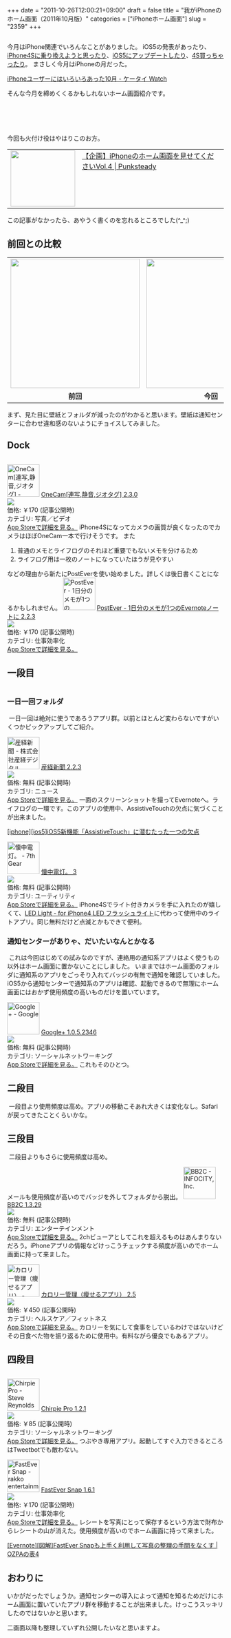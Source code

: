 +++
date = "2011-10-26T12:00:21+09:00"
draft = false
title = "我がiPhoneのホーム画面（2011年10月版）"
categories = ["iPhoneホーム画面"]
slug = "2359"
+++

<a href="http://knk-n.com/images/2011/10/001-4.jpg"><img class="articleImg" src="http://knk-n.com/images/2011/10/001-4.jpg" alt="" width="" height=""/></a>

今月はiPhone関連でいろんなことがありました。
iOS5の発表があったり、<a href="http://knk-n.com/2011/10/08/iphone4s/" target="_blank">iPhone4Sに乗り換えようと思ったり</a>、<a href="http://knk-n.com/2011/10/14/ios5-update_matome/" target="_blank">iOS5にアップデートしたり</a>、<a href="http://knk-n.com/2011/10/18/iphone4s_bough/" target="_blank">4S買っちゃったり</a>。
まさしく今月はiPhoneの月だった。

<a href="http://k-tai.impress.co.jp/docs/column/minna/20111026_485968.html" target="_blank">iPhoneユーザーにはいろいろあった10月 - ケータイ Watch</a><a href="http://b.hatena.ne.jp/entry/http://k-tai.impress.co.jp/docs/column/minna/20111026_485968.html" target="_blank"><img src="http://b.hatena.ne.jp/entry/image/http://k-tai.impress.co.jp/docs/column/minna/20111026_485968.html" alt="" /></a>


そんな今月を締めくくるかもしれないホーム画面紹介です。<!--more--><p style="margin-top: 6em;">

今回も火付け役はやはりこのお方。

<table border="0"><td valign="top" width="150"><a href="http://punksteady.com/2011/10/26/iphone-home4/" target="_blank"><img src="http://capture.heartrails.com/150x130/shadow?http://punksteady.com/2011/10/26/iphone-home4/" alt="" width="150" height="130" /></a></td><td valign="top"><a  href="http://punksteady.com/2011/10/26/iphone-home4/" target="_blank">【企画】iPhoneのホーム画面を見せてくださいVol.4 | Punksteady</a><a href="http://b.hatena.ne.jp/entry/http://punksteady.com/2011/10/26/iphone-home4/" target="_blank"><img src="http://b.hatena.ne.jp/entry/image/http://punksteady.com/2011/10/26/iphone-home4/" alt="" /></a></td></table>

この記事がなかったら、あやうく書くのを忘れるところでした(^_^;)



<h2>前回との比較</h2>
<table>
<tr>
<td>
<a href="http://knk-n.com/images/2011/09/IMG_4342.png"><img class="articleImg" src="http://knk-n.com/images/2011/09/IMG_4342.png" alt="" width="300" height="auto"/></a>
</td>
<td>
<a href="http://knk-n.com/images/2011/10/IMG_4729-1.jpg"><img class="articleImg" src="http://knk-n.com/images/2011/10/IMG_4729-1.jpg" alt="" width="300" height="auto"/></a>
</td>
</tr>
<tr align="center">
<td><strong>前回</strong></td>
<td><strong>今回</strong></td>
</tr>
</table>
まず、見た目に壁紙とフォルダが減ったのがわかると思います。壁紙は通知センターに合わせ違和感のないようにチョイスしてみました。

<h2>Dock</h2>
<a href="http://knk-n.com/images/2011/10/dock.png"><img class="articleImg" src="http://knk-n.com/images/2011/10/dock.png" alt="" width="" height=""/></a>

<a href="http://itunes.apple.com/jp/app/id422845617?mt=8&uo=4" target="new"><img class="appstorehelper_appicn" width="75" height="75" src="http://a3.mzstatic.com/us/r1000/094/Purple/3b/e6/91/mzl.cgfwjjxt.png" alt="OneCam[連写,静音,ジオタグ] - Walker Software"></a>
<a href="http://itunes.apple.com/jp/app/id422845617?mt=8&uo=4" target="new">OneCam[連写,静音,ジオタグ] 2.3.0</a><br>
<a href="http://itunes.apple.com/jp/app/id422845617?mt=8&uo=4" target="itunes_store"><img class="appstorehelper_icn" src="http://ax.phobos.apple.com.edgesuite.net/ja_jp/images/web/linkmaker/badge_appstore-sm.gif" ></a><br>
価格: &#65509;170 (記事公開時)<br>
カテゴリ: 写真／ビデオ<br>
<a href="http://itunes.apple.com/jp/app/id422845617?mt=8&uo=4" target="new">App Storeで詳細を見る。</a>
iPhone4Sになってカメラの画質が良くなったのでカメラはほぼOneCam一本で行けそうです。
また
<ol>
<li>普通のメモとライフログのそれほど重要でもないメモを分けるため</li>
<li>ライフログ用は一枚のノートになっていたほうが見やすい</li>
</ol>
などの理由から新たにPostEverを使い始めました。詳しくは後日書くことになるかもしれません。
<a href="http://itunes.apple.com/jp/app/id422023962?mt=8&uo=4" target="new"><img class="appstorehelper_appicn" width="75" height="75" src="http://a4.mzstatic.com/us/r1000/094/Purple/b3/7a/ec/mzl.vhtptekl.png" alt="PostEver - 1日分のメモが1つのEvernoteノートに - Atech inc."></a>
<a href="http://itunes.apple.com/jp/app/id422023962?mt=8&uo=4" target="new">PostEver - 1日分のメモが1つのEvernoteノートに 2.2.3</a><br>
<a href="http://itunes.apple.com/jp/app/id422023962?mt=8&uo=4" target="itunes_store"><img class="appstorehelper_icn" src="http://ax.phobos.apple.com.edgesuite.net/ja_jp/images/web/linkmaker/badge_appstore-sm.gif" ></a><br>
価格: &#65509;170 (記事公開時)<br>
カテゴリ: 仕事効率化<br>
<a href="http://itunes.apple.com/jp/app/id422023962?mt=8&uo=4" target="new">App Storeで詳細を見る。</a>



<h2>一段目</h2>
<a href="http://knk-n.com/images/2011/10/row1.png"><img class="articleImg" src="http://knk-n.com/images/2011/10/row1.png" alt="" width="" height=""/></a>

<h3>一日一回フォルダ</h3>
<a href="http://knk-n.com/images/2011/10/1perD.jpg"><img class="articleImg" src="http://knk-n.com/images/2011/10/1perD.jpg" alt="" width="" height=""/></a>
一日一回は絶対に使うであろうアプリ群。以前とほとんど変わらないですがいくつかピックアップしてご紹介。

<a href="http://itunes.apple.com/jp/app/id298592032?mt=8&uo=4" target="new"><img class="appstorehelper_appicn" width="75" height="75" src="http://a3.mzstatic.com/us/r1000/022/Purple/44/af/ea/mzl.jpkirxye.jpg" alt="産経新聞 - 株式会社産経デジタル"></a>
<a href="http://itunes.apple.com/jp/app/id298592032?mt=8&uo=4" target="new">産経新聞 2.2.3</a><br>
<a href="http://itunes.apple.com/jp/app/id298592032?mt=8&uo=4" target="itunes_store"><img class="appstorehelper_icn" src="http://ax.phobos.apple.com.edgesuite.net/ja_jp/images/web/linkmaker/badge_appstore-sm.gif" ></a><br>
価格: 無料 (記事公開時)<br>
カテゴリ: ニュース<br>
<a href="http://itunes.apple.com/jp/app/id298592032?mt=8&uo=4" target="new">App Storeで詳細を見る。</a>
一面のスクリーンショットを撮ってEvernoteへ。ライフログの一環です。このアプリの使用中、AssistiveTouchの欠点に気づくことが出来ました。

<a href="http://knk-n.com/2011/10/24/assistive-touch/" target="_blank">[iphone][ios5]iOS5新機能「AssistiveTouch」に潜むたった一つの欠点</a><a href="http://b.hatena.ne.jp/entry/http://knk-n.com/2011/10/24/assistive-touch/" target="_blank"><img src="http://b.hatena.ne.jp/entry/image/http://knk-n.com/2011/10/24/assistive-touch/" alt="" /></a>

<a href="http://itunes.apple.com/jp/app/id380248105?mt=8&uo=4" target="new"><img class="appstorehelper_appicn" width="75" height="75" src="http://a2.mzstatic.com/us/r1000/071/Purple/04/b9/b1/mzl.lslujzwt.png" alt="懐中電灯。 - 7th Gear"></a>
<a href="http://itunes.apple.com/jp/app/id380248105?mt=8&uo=4" target="new">懐中電灯。 3</a><br>
<a href="http://itunes.apple.com/jp/app/id380248105?mt=8&uo=4" target="itunes_store"><img class="appstorehelper_icn" src="http://ax.phobos.apple.com.edgesuite.net/ja_jp/images/web/linkmaker/badge_appstore-sm.gif" ></a><br>
価格: 無料 (記事公開時)<br>
カテゴリ: ユーティリティ<br>
<a href="http://itunes.apple.com/jp/app/id380248105?mt=8&uo=4" target="new">App Storeで詳細を見る。</a>
iPhone4Sでライト付きカメラを手に入れたのが嬉しくて、<a href="http://click.linksynergy.com/fs-bin/click?id=48HB7K3zmMg&subid=0&offerid=94348.1&type=10&tmpid=3910&RD_PARM1=http%3A%2F%2Fitunes.apple.com%2Fjp%2Fapp%2Fled-light-for-iphone4-led%2Fid381699271%3Fmt%3D8%2526uo%3D4" target="_blank">LED Light - for iPhone4 LED フラッシュライト</a>に代わって使用中のライトアプリ。同じ無料だけど点滅とかもできて便利。

<h3>通知センターがありゃ、だいたいなんとかなる</h3>
<a href=""><img class="articleImg" src="http://knk-n.com/images/2011/10/20111014005228.jpg" alt="" width="" height=""/></a>
これは今回はじめての試みなのですが、連絡用の通知系アプリはよく使うもの以外はホーム画面に置かないことにしました。
いままではホーム画面のフォルダに通知系のアプリをごっそり入れてバッジの有無で通知を確認していました。iOS5から通知センターで通知系のアプリは確認、起動できるので無理にホーム画面にはおかず使用頻度の高いものだけを置いています。

<a href="http://itunes.apple.com/jp/app/google/id447119634?mt=8&uo=4" target="new"><img class="appstorehelper_appicn" width="75" height="75" src="http://a2.mzstatic.com/us/r1000/114/Purple/63/28/2b/mzl.hagonqgy.png" alt="Google+ - Google"></a>
<a href="http://itunes.apple.com/jp/app/google/id447119634?mt=8&uo=4" target="new">Google+ 1.0.5.2346</a><br>
<a href="http://itunes.apple.com/jp/app/google/id447119634?mt=8&uo=4" target="itunes_store"><img class="appstorehelper_icn" src="http://ax.phobos.apple.com.edgesuite.net/ja_jp/images/web/linkmaker/badge_appstore-sm.gif" ></a><br>
価格: 無料 (記事公開時)<br>
カテゴリ: ソーシャルネットワーキング<br>
<a href="http://itunes.apple.com/jp/app/google/id447119634?mt=8&uo=4" target="new">App Storeで詳細を見る。</a>
これもそのひとつ。

<h2>二段目</h2>
<a href="http://knk-n.com/images/2011/10/row2.jpg"><img class="articleImg" src="http://knk-n.com/images/2011/10/row2.jpg" alt="" width="" height=""/></a>
一段目より使用頻度は高め。アプリの移動こそあれ大きくは変化なし。Safariが戻ってきたことくらいかな。

<h2>三段目</h2>
<a href="http://knk-n.com/images/2011/10/row3-1.jpg"><img class="articleImg" src="http://knk-n.com/images/2011/10/row3-1.jpg" alt="" width="" height=""/></a>
二段目よりもさらに使用頻度は高め。

メールも使用頻度が高いのでバッジを外してフォルダから脱出。
<a href="http://itunes.apple.com/jp/app/bb2c/id298820042?mt=8&uo=4" target="new"><img class="appstorehelper_appicn" width="75" height="75" src="http://a3.mzstatic.com/us/r1000/079/Purple/5d/91/64/mzl.snvzjaba.png" alt="BB2C - INFOCITY, Inc."></a>
<a href="http://itunes.apple.com/jp/app/bb2c/id298820042?mt=8&uo=4" target="new">BB2C 1.3.29</a><br>
<a href="http://itunes.apple.com/jp/app/bb2c/id298820042?mt=8&uo=4" target="itunes_store"><img class="appstorehelper_icn" src="http://ax.phobos.apple.com.edgesuite.net/ja_jp/images/web/linkmaker/badge_appstore-sm.gif" ></a><br>
価格: 無料 (記事公開時)<br>
カテゴリ: エンターテインメント<br>
<a href="http://itunes.apple.com/jp/app/bb2c/id298820042?mt=8&uo=4" target="new">App Storeで詳細を見る。</a>
2chビューアとしてこれを超えるものはあんまりないだろう。iPhoneアプリの情報などけっこうチェックする頻度が高いのでホーム画面に持って来ました。

<a href="http://itunes.apple.com/jp/app/id382045106?mt=8&uo=4" target="new"><img class="appstorehelper_appicn" width="75" height="75" src="http://a5.mzstatic.com/us/r1000/108/Purple/5e/fa/dd/mzl.edbnefds.jpg" alt="カロリー管理（痩せるアプリ） - Soohyun Park"></a>
<a href="http://itunes.apple.com/jp/app/id382045106?mt=8&uo=4" target="new">カロリー管理（痩せるアプリ） 2.5</a><br>
<a href="http://itunes.apple.com/jp/app/id382045106?mt=8&uo=4" target="itunes_store"><img class="appstorehelper_icn" src="http://ax.phobos.apple.com.edgesuite.net/ja_jp/images/web/linkmaker/badge_appstore-sm.gif" ></a><br>
価格: &#65509;450 (記事公開時)<br>
カテゴリ: ヘルスケア／フィットネス<br>
<a href="http://itunes.apple.com/jp/app/id382045106?mt=8&uo=4" target="new">App Storeで詳細を見る。</a>
カロリーを気にして食事をしているわけではないけどその日食べた物を振り返るために使用中。有料ながら優良でもあるアプリ。
<h2>四段目</h2>
<a href="http://knk-n.com/images/2011/10/row4.jpg"><img class="articleImg" src="http://knk-n.com/images/2011/10/row4.jpg" alt="" width="" height=""/></a>

<a href="http://itunes.apple.com/jp/app/chirpie-pro/id354052557?mt=8&uo=4" target="new"><img class="appstorehelper_appicn" width="75" height="75" src="http://a1.mzstatic.com/us/r1000/050/Purple/71/20/89/mzi.pzfoshug.png" alt="Chirpie Pro - Steve Reynolds"></a>
<a href="http://itunes.apple.com/jp/app/chirpie-pro/id354052557?mt=8&uo=4" target="new">Chirpie Pro 1.2.1</a><br>
<a href="http://itunes.apple.com/jp/app/chirpie-pro/id354052557?mt=8&uo=4" target="itunes_store"><img class="appstorehelper_icn" src="http://ax.phobos.apple.com.edgesuite.net/ja_jp/images/web/linkmaker/badge_appstore-sm.gif" ></a><br>
価格: &#65509;85 (記事公開時)<br>
カテゴリ: ソーシャルネットワーキング<br>
<a href="http://itunes.apple.com/jp/app/chirpie-pro/id354052557?mt=8&uo=4" target="new">App Storeで詳細を見る。</a>
つぶやき専用アプリ。起動してすぐ入力できるところはTweetbotでも敵わない。

<a href="http://itunes.apple.com/jp/app/fastever-snap/id386955086?mt=8&uo=4" target="new"><img class="appstorehelper_appicn" width="75" height="75" src="http://a3.mzstatic.com/us/r1000/087/Purple/a6/a5/49/mzl.iwmwweqn.png" alt="FastEver Snap - rakko entertainment"></a>
<a href="http://itunes.apple.com/jp/app/fastever-snap/id386955086?mt=8&uo=4" target="new">FastEver Snap 1.6.1</a><br>
<a href="http://itunes.apple.com/jp/app/fastever-snap/id386955086?mt=8&uo=4" target="itunes_store"><img class="appstorehelper_icn" src="http://ax.phobos.apple.com.edgesuite.net/ja_jp/images/web/linkmaker/badge_appstore-sm.gif" ></a><br>
価格: &#65509;170 (記事公開時)<br>
カテゴリ: 仕事効率化<br>
<a href="http://itunes.apple.com/jp/app/fastever-snap/id386955086?mt=8&uo=4" target="new">App Storeで詳細を見る。</a>
レシートを写真にとって保存するという方法で財布からレシートの山が消えた。使用頻度が高いのでホーム画面に持って来ました。

<a href="http://ozpa-h4.com/2011/08/05/fasteversnap_shashin_seiri/" target="_blank">[Evernote][図解]FastEver Snapも上手く利用して写真の整理の手間をなくす | OZPAの表4</a><a href="http://b.hatena.ne.jp/entry/http://ozpa-h4.com/2011/08/05/fasteversnap_shashin_seiri/" target="_blank"><img src="http://b.hatena.ne.jp/entry/image/http://ozpa-h4.com/2011/08/05/fasteversnap_shashin_seiri/" alt="" /></a>

<h2>おわりに</h2>
いかがだったでしょうか。通知センターの導入によって通知を知るためだけにホーム画面に置いていたアプリ群を移動することが出来ました。けっこうスッキリしたのではないかと思います。

二画面以降も整理していずれ公開したいなと思いますよ。
